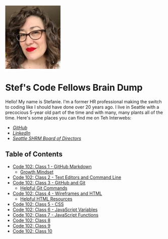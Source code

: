 
![headshot](Headshot.jpg)

# Stef's Code Fellows Brain Dump

Hello! My name is Stefanie. I'm a former HR professional making the switch to coding like I should have done over 20 years ago. I live in Seattle with a precocious 5-year old part of the time and with many, many plants all of the time. Here's some places you can find me on Teh Interwebs:
- *[GitHub](https://github.com/stefrie)*
- *[LinkedIn](https://www.linkedin.com/in/stefanieriehle/)*
- *[Seattle SHRM Board of Directors](https://shrm-seattle.site-ym.com/page/Leadership68)*

## Table of Contents
  - [Code 102: Class 1 - GitHub Markdown](102class1.md)
    - [Growth Mindset](growth-mindset.md)
  - [Code 102: Class 2 - Text Editors and Command Line](102class2.md)
  - [Code 102: Class 3 - GitHub and Git](102class3.md)
    - [Helpful Git Commands](gitcommands.md)
  - [Code 102: Class 4 - Wireframes and HTML](102class4.md)
    - [Helpful HTML Resources](HTML.md)
  - [Code 102: Class 5 - CSS](102class5.md)
  - [Code 102: Class 6 - JavaScript Variables](102class6.md)
  - [Code 102: Class 7 - JavaScript Functions](102class7.md)
  - [Code 102: Class 8](102class8.md)
  - [Code 102: Class 9](102class9.md)
  - [Code 102: Class 10](102class10.md)

